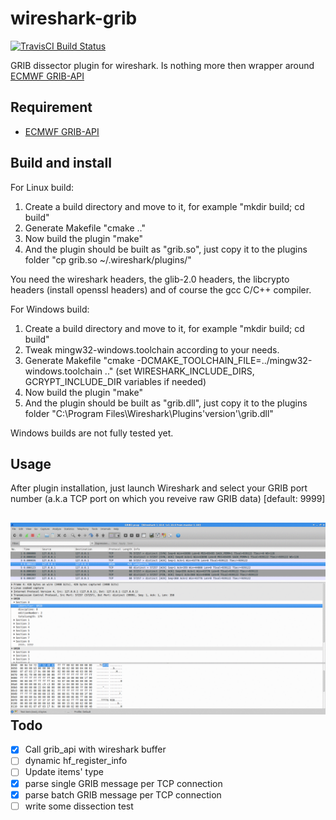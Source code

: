 wireshark-grib
==============

[![TravisCI Build Status](https://travis-ci.org/nabilbendafi/wireshark-grib.png?branch=master)](https://travis-ci.org/nabilbendafi/wireshark-grib)

GRIB dissector plugin for wireshark. Is nothing more then wrapper around [ECMWF GRIB-API](https://software.ecmwf.int/wiki/display/GRIB/Home)

Requirement
-----------

* [ECMWF GRIB-API](https://software.ecmwf.int/wiki/display/GRIB/Home)

Build and install
-----------------

For Linux build:

1. Create a build directory and move to it, for example "mkdir build; cd build"
2. Generate Makefile "cmake .."
3. Now build the plugin "make"
4. And the plugin should be built as "grib.so", just copy it to the plugins folder "cp grib.so ~/.wireshark/plugins/"
 
You need the wireshark headers, the glib-2.0 headers, the libcrypto headers (install openssl headers) and of course the gcc C/C++ compiler.

For Windows build:

1. Create a build directory and move to it, for example "mkdir build; cd build"
2. Tweak mingw32-windows.toolchain according to your needs.
3. Generate Makefile "cmake -DCMAKE_TOOLCHAIN_FILE=../mingw32-windows.toolchain .." (set WIRESHARK_INCLUDE_DIRS, GCRYPT_INCLUDE_DIR variables if needed)
4. Now build the plugin "make"
5. And the plugin should be built as "grib.dll", just copy it to the plugins folder "C:\Program Files\Wireshark\Plugins\'version'\grib.dll"

Windows builds are not fully tested yet.

Usage
-----

After plugin installation, just launch Wireshark and select your GRIB port number (a.k.a TCP port on which you reveive raw GRIB data) [default: 9999]

![GRIB dissector plugin](https://github.com/nabilbendafi/wireshark-grib/blob/master/GRIB2.gif)
Todo
-----

- [x] Call grib_api with wireshark buffer
- [ ] dynamic hf_register_info
- [ ] Update items' type
- [x] parse single GRIB message per TCP connection
- [x] parse batch GRIB message per TCP connection
- [ ] write some dissection test
